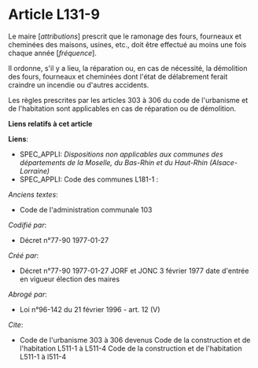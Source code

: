 # Article L131-9

Le maire [*attributions*] prescrit que le ramonage des fours, fourneaux et cheminées des maisons, usines, etc., doit être
effectué au moins une fois chaque année [*fréquence*]. 

Il ordonne, s'il y a lieu, la réparation ou, en cas de nécessité, la démolition des fours, fourneaux et cheminées dont l'état
de délabrement ferait craindre un incendie ou d'autres accidents. 

Les règles prescrites par les articles 303 à 306 du code de l'urbanisme et de l'habitation sont applicables en cas de
réparation ou de démolition.

**Liens relatifs à cet article**

**Liens**:

  - SPEC_APPLI: *Dispositions non applicables aux communes des départements de la Moselle, du Bas-Rhin et du Haut-Rhin (Alsace-Lorraine)*
  - SPEC_APPLI: Code des communes L181-1 :

_Anciens textes_:

  - Code de l'administration communale 103

_Codifié par_:

  - Décret n°77-90 1977-01-27

_Créé par_:

  - Décret n°77-90 1977-01-27 JORF et JONC 3 février 1977 date d'entrée en vigueur élection des maires

_Abrogé par_:

  - Loi n°96-142 du 21 février 1996 - art. 12 (V)

_Cite_:

  - Code de l'urbanisme 303 à 306 devenus Code de la construction et de l'habitation L511-1 à L511-4 Code de la construction et de l'habitation L511-1 à l511-4
